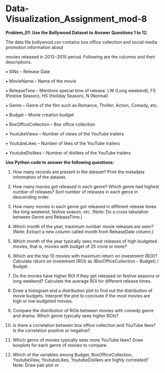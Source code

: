 # Data-Visualization_Assignment_mod-8

**Problem_01: Use the Bollywood Dataset to Answer Questions 1 to 12.** 

The data file bollywood.csv contains box office collection and social media promotion information about 

movies released in 2013−2015 period. Following are the columns and their descriptions.

▪ SlNo – Release Date 

▪ MovieName – Name of the movie 

▪ ReleaseTime – Mentions special time of release. LW (Long weekend), FS (Festive Season), HS (Holiday Season), N (Normal) 

▪ Genre – Genre of the film such as Romance, Thriller, Action, Comedy, etc. 

▪ Budget – Movie creation budget 

▪ BoxOfficeCollection – Box office collection 

▪ YoutubeViews – Number of views of the YouTube trailers 

▪ YoutubeLikes – Number of likes of the YouTube trailers 

▪ YoutubeDislikes – Number of dislikes of the YouTube trailers 

**Use Python code to answer the following questions:** 

1. How many records are present in the dataset? Print the metadata information of the dataset.

2. How many movies got released in each genre? Which genre had highest number of releases? Sort number of releases in each genre in descending order. 

3. How many movies in each genre got released in different release times like long weekend, festive season, etc. (Note: Do a cross tabulation between Genre and ReleaseTime.) 

4. Which month of the year, maximum number movie releases are seen? (Note: Extract a new column called month from ReleaseDate column.) 

5. Which month of the year typically sees most releases of high budgeted movies, that is, movies with budget of 25 crore or more? 

6. Which are the top 10 movies with maximum return on investment (ROI)? Calculate return on investment (ROI) as (BoxOfficeCollection – Budget) / Budget. 

7. Do the movies have higher ROI if they get released on festive seasons or long weekend? Calculate the  average ROI for different release times. 

8. Draw a histogram and a distribution plot to find out the distribution of movie budgets. Interpret the plot  to conclude if the most movies are high or low budgeted movies. 

9. Compare the distribution of ROIs between movies with comedy genre and drama. Which genre typically sees higher ROIs? 

10. Is there a correlation between box office collection and YouTube likes? Is the correlation positive or negative? 

11. Which genre of movies typically sees more YouTube likes? Draw boxplots for each genre of movies to compare. 

12. Which of the variables among Budget, BoxOfficeCollection, YoutubeView, YoutubeLikes, YoutubeDislikes are highly correlated? Note: Draw pair plot or
